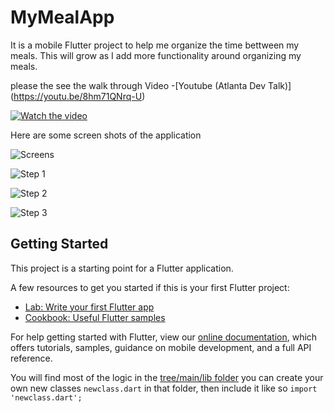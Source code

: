 # MyMealApp

It is a mobile Flutter project to help me organize the time bettween my meals.
This will grow as I add more functionality around organizing my meals.

please the see the walk through Video 
-[Youtube (Atlanta Dev Talk)] (https://youtu.be/8hm71QNrq-U)

[![Watch the video](https://github.com/e17769/myMealFlutterMobileApp/blob/main/documentation/images/youtubevid.png?raw=true)](https://youtu.be/8hm71QNrq-U)

Here are some screen shots of the application

![Screens](https://github.com/e17769/myMealFlutterMobileApp/blob/main/documentation/images/appv1.gif?raw=true)

![Step 1](https://github.com/e17769/myMealFlutterMobileApp/blob/main/documentation/images/step1.jpg?raw=true)

![Step 2](https://github.com/e17769/myMealFlutterMobileApp/blob/main/documentation/images/step2.jpg?raw=true)

![Step 3](https://github.com/e17769/myMealFlutterMobileApp/blob/main/documentation/images/step3.jpg?raw=true)

## Getting Started

This project is a starting point for a Flutter application.

A few resources to get you started if this is your first Flutter project:

- [Lab: Write your first Flutter app](https://flutter.dev/docs/get-started/codelab)
- [Cookbook: Useful Flutter samples](https://flutter.dev/docs/cookbook)

For help getting started with Flutter, view our
[online documentation](https://flutter.dev/docs), which offers tutorials,
samples, guidance on mobile development, and a full API reference.

You will find most of the logic in the [tree/main/lib folder](https://github.com/e17769/myMealFlutterMobileApp/tree/main/lib)
you can create your own new classes `newclass.dart` in that folder, then include it like so `import 'newclass.dart';`
